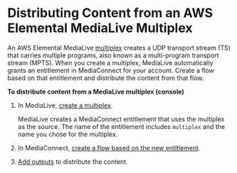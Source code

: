 # Distributing Content from an AWS Elemental MediaLive Multiplex<a name="distribution-from-medialive"></a>

An AWS Elemental MediaLive [multiplex](https://docs.aws.amazon.com/medialive/latest/ug/eml-multiplex.html) creates a UDP transport stream \(TS\) that carries multiple programs, also known as a multi\-program transport stream \(MPTS\)\. When you create a multiplex, MediaLive automatically grants an entitlement in MediaConnect for your account\. Create a flow based on that entitlement and distribute the content from that flow\.

**To distribute content from a MediaLive multiplex \(console\)**

1. In MediaLive, [create a multiplex](https://docs.aws.amazon.com/medialive/latest/ug/multiplex-create.html)\.

   MediaLive creates a MediaConnect entitlement that uses the multiplex as the source\. The name of the entitlement includes `multiplex` and the name you chose for the multiplex\.

1. In MediaConnect, [create a flow based on the new entitlement](entitlements-subscriber.md)\.

1. [Add outputs](outputs-add.md) to distribute the content\.